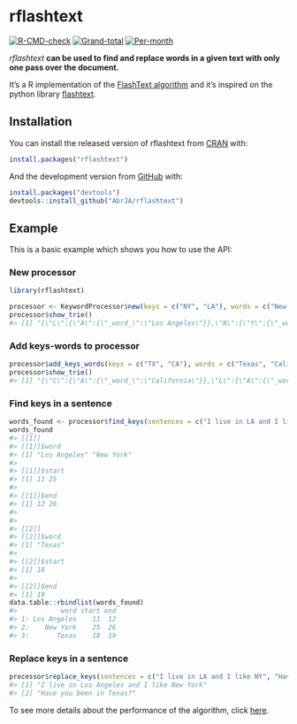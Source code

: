 
<!-- README.md is generated from README.Rmd. Please edit that file -->

# rflashtext

<!-- badges: start -->

[![R-CMD-check](https://github.com/AbrJA/rflashtext/workflows/R-CMD-check/badge.svg)](https://cran.r-project.org/web/checks/check_results_rflashtext.html)
[![Grand-total](https://cranlogs.r-pkg.org/badges/grand-total/rflashtext)](https://github.com/AbrJA/rflashtext/actions)
[![Per-month](https://cranlogs.r-pkg.org/badges/rflashtext)](https://CRAN.R-project.org/package=rflashtext)
<!-- badges: end -->

*rflashtext* **can be used to find and replace words in a given text
with only one pass over the document.**

It’s a R implementation of the [FlashText
algorithm](https://arxiv.org/abs/1711.00046) and it’s inspired on the
python library [flashtext](https://github.com/vi3k6i5/flashtext).

## Installation

You can install the released version of rflashtext from
[CRAN](https://CRAN.R-project.org/package=rflashtext) with:

``` r
install.packages("rflashtext")
```

And the development version from
[GitHub](https://github.com/AbrJA/rflashtext) with:

``` r
install.packages("devtools")
devtools::install_github("AbrJA/rflashtext")
```

## Example

This is a basic example which shows you how to use the API:

### New processor

``` r
library(rflashtext)

processor <- KeywordProcessor$new(keys = c("NY", "LA"), words = c("New York", "Los Angeles"))
processor$show_trie()
#> [1] "{\"L\":{\"A\":{\"_word_\":\"Los Angeles\"}},\"N\":{\"Y\":{\"_word_\":\"New York\"}}}"
```

### Add keys-words to processor

``` r
processor$add_keys_words(keys = c("TX", "CA"), words = c("Texas", "California"))
processor$show_trie()
#> [1] "{\"C\":{\"A\":{\"_word_\":\"California\"}},\"L\":{\"A\":{\"_word_\":\"Los Angeles\"}},\"N\":{\"Y\":{\"_word_\":\"New York\"}},\"T\":{\"X\":{\"_word_\":\"Texas\"}}}"
```

### Find keys in a sentence

``` r
words_found <- processor$find_keys(sentences = c("I live in LA and I like NY", "Have you been in TX?"))
words_found
#> [[1]]
#> [[1]]$word
#> [1] "Los Angeles" "New York"   
#> 
#> [[1]]$start
#> [1] 11 25
#> 
#> [[1]]$end
#> [1] 12 26
#> 
#> 
#> [[2]]
#> [[2]]$word
#> [1] "Texas"
#> 
#> [[2]]$start
#> [1] 18
#> 
#> [[2]]$end
#> [1] 19
data.table::rbindlist(words_found)
#>           word start end
#> 1: Los Angeles    11  12
#> 2:    New York    25  26
#> 3:       Texas    18  19
```

### Replace keys in a sentence

``` r
processor$replace_keys(sentences = c("I live in LA and I like NY", "Have you been in TX?"))
#> [1] "I live in Los Angeles and I like New York"
#> [2] "Have you been in Texas?"
```

To see more details about the performance of the algorithm, click
[here](https://github.com/AbrJA/rflashtext_benchmark).

